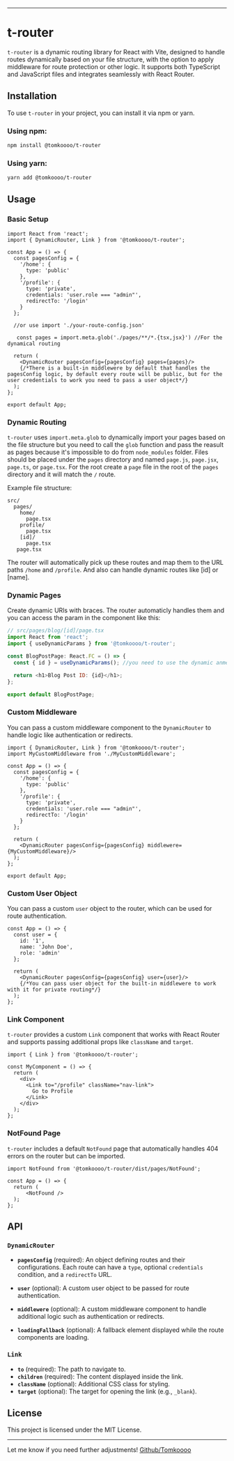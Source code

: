 
---

# t-router

`t-router` is a dynamic routing library for React with Vite, designed to handle routes dynamically based on your file structure, with the option to apply middleware for route protection or other logic. It supports both TypeScript and JavaScript files and integrates seamlessly with React Router.

## Installation

To use `t-router` in your project, you can install it via npm or yarn.

### Using npm:

```bash
npm install @tomkoooo/t-router
```

### Using yarn:

```bash
yarn add @tomkoooo/t-router
```

## Usage

### Basic Setup

```tsx
import React from 'react';
import { DynamicRouter, Link } from '@tomkoooo/t-router';

const App = () => {
  const pagesConfig = {
    '/home': {
      type: 'public'
    },
    '/profile': {
      type: 'private',
      credentials: 'user.role === "admin"',
      redirectTo: '/login'
    }
  };

  //or use import './your-route-config.json' 

   const pages = import.meta.glob('./pages/**/*.{tsx,jsx}') //For the dynamical routing

  return (
    <DynamicRouter pagesConfig={pagesConfig} pages={pages}/>
    {/*There is a built-in middlewere by default that handles the pagesConfig logic, by default every route will be public, but for the user credentials to work you need to pass a user object*/}
  );
};

export default App;
```

### Dynamic Routing

`t-router` uses `import.meta.glob` to dynamically import your pages based on the file structure but you need to call the `glob` function and pass the reasult as pages because it's impossible to do from `node_modules` folder. Files should be placed under the `pages` directory and named `page.js`, `page.jsx`, `page.ts`, or `page.tsx`. For the root create a `page` file in the root of the `pages` directory and it will match the `/` route.

Example file structure:

```
src/
  pages/
    home/
      page.tsx
    profile/
      page.tsx
    [id]/
      page.tsx
   page.tsx
```

The router will automatically pick up these routes and map them to the URL paths `/home` and `/profile`. And also can handle dynamic routes like [id] or [name].

### Dynamic Pages

Create dynamic URls with braces. The router automaticly handles them and you can access the param in the component like this:

```javascript
// src/pages/blog/[id]/page.tsx
import React from 'react';
import { useDynamicParams } from '@tomkoooo/t-router';

const BlogPostPage: React.FC = () => {
  const { id } = useDynamicParams(); //you need to use the dynamic anme you given in the braces

  return <h1>Blog Post ID: {id}</h1>;
};

export default BlogPostPage;

```

### Custom Middleware

You can pass a custom middleware component to the `DynamicRouter` to handle logic like authentication or redirects.

```tsx
import { DynamicRouter, Link } from '@tomkoooo/t-router';
import MyCustomMiddleware from './MyCustomMiddleware';

const App = () => {
  const pagesConfig = {
    '/home': {
      type: 'public'
    },
    '/profile': {
      type: 'private',
      credentials: 'user.role === "admin"',
      redirectTo: '/login'
    }
  };

  return (
    <DynamicRouter pagesConfig={pagesConfig} middlewere={MyCustomMiddleware}/>
  );
};

export default App;
```

### Custom User Object

You can pass a custom `user` object to the router, which can be used for route authentication.

```tsx
const App = () => {
  const user = {
    id: '1',
    name: 'John Doe',
    role: 'admin'
  };

  return (
    <DynamicRouter pagesConfig={pagesConfig} user={user}/>
    {/*You can pass user object for the built-in middlewere to work with it for private routing*/}
  );
};
```

### Link Component

`t-router` provides a custom `Link` component that works with React Router and supports passing additional props like `className` and `target`.

```tsx
import { Link } from '@tomkoooo/t-router';

const MyComponent = () => {
  return (
    <div>
      <Link to="/profile" className="nav-link">
        Go to Profile
      </Link>
    </div>
  );
};
```

### NotFound Page

`t-router` includes a default `NotFound` page that automatically handles 404 errors on the router but can be imported.

```tsx
import NotFound from '@tomkoooo/t-router/dist/pages/NotFound';

const App = () => {
  return (
      <NotFound />
  );
};
```



## API

### `DynamicRouter`

- **`pagesConfig`** (required): An object defining routes and their configurations. Each route can have a `type`, optional `credentials` condition, and a `redirectTo` URL.
  
- **`user`** (optional): A custom user object to be passed for route authentication.
  
- **`middlewere`** (optional): A custom middleware component to handle additional logic such as authentication or redirects.

- **`loadingFallback`** (optional): A fallback element displayed while the route components are loading.

### `Link`

- **`to`** (required): The path to navigate to.
- **`children`** (required): The content displayed inside the link.
- **`className`** (optional): Additional CSS class for styling.
- **`target`** (optional): The target for opening the link (e.g., `_blank`).

## License

This project is licensed under the MIT License.

---

Let me know if you need further adjustments!
[Github/Tomkoooo](https://github.com/Tomkoooo/trouter)